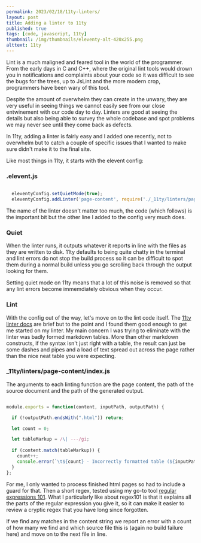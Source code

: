 ```yaml
---
permalink: 2023/02/18/11ty-linters/
layout: post
title: Adding a linter to 11ty
published: true
tags: [code, javascript, 11ty]
thumbnail: /img/thumbnails/eleventy-alt-420x255.png
alttext: 11ty
---
```


Lint is a much maligned and feared tool in the world of the programmer. From the early days in C and C++, where 
the original lint tools would drown you in notifications and complaints about your code so it was difficult to see
the bugs for the trees, up to JsLint and the more modern crop, programmers have been wary of this tool.

Despite the amount of overwhelm they can create in the unwary, they are very useful in seeing things we cannot 
easily see from our close entwinement with our code day to day. Linters are good at seeing the details but also 
being able to survey the whole codebase and spot problems we may never see until they come back as defects. 

In 11ty, adding a linter is fairly easy and I added one recently, not to overwhelm but to catch a couple of specific 
issues that I wanted to make sure didn't make it to the final site. 

Like most things in 11ty, it starts with the elevent config:



### .elevent.js

```js

  eleventyConfig.setQuietMode(true);
  eleventyConfig.addLinter('page-content', require('./_11ty/linters/page-content'));

```

The name of the linter doesn't matter too much, the code (which follows) is the important bit but 
the other line I added to the config very much does. 


### Quiet 

When the linter runs, it outputs whatever it reports 
in line with the files as they are written to disk. 11ty defaults to being quite chatty in the terminal 
and lint errors do not stop the build process so it can be difficult to spot them during a normal build
unless you go scrolling back through the output looking for them. 

Setting quiet mode on 11ty means that a lot of this noise is removed so that any lint errors become immemdiately 
obvious when they occur. 


### Lint

With the config out of the way, let's move on to the lint code itself. The [11ty linter docs](https://www.11ty.dev/docs/config/#linters)
are brief but to the point and I found them good enough to get me started on my linter. My main concern I was 
trying to eliminate with the linter was badly formed markdown tables. More than other markdown constructs, if the syntax 
isn't  just right with a table, the result can just be some dashes and pipes and a load of text spread out across the page
rather than the nice neat table you were expecting. 


### _11ty/linters/page-content/index.js

The arguments to each linting function are the page content, the path of the source document and the path 
of the generated output.

```js

module.exports = function(content, inputPath, outputPath) {

  if (!outputPath.endsWith(".html")) return;

  let count = 0;

  let tableMarkup = /\| ---/gi;
    
  if (content.match(tableMarkup)) {
    count++;
    console.error(`\t${count} - Incorrectly formatted table (${inputPath})`);
  }
};

```

For me, I only wanted to process finished html pages so had to include a guard for that. Then a 
short regex, tested using my go-to tool [regular expressions 101](https://regex101.com). What 
I particularly like about regex101 is that it explains all the parts of the regular expression
you give it, so it can make it easier to review a cryptic regex that you have long since forgotten.

If we find any matches in the content string we report an error with a count of how many we find and 
which source file this is (again no build failure here) and move on to the next file in line.


